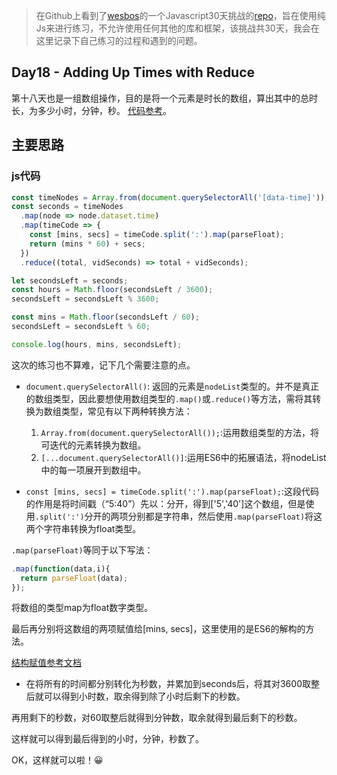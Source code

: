 > 在Github上看到了[wesbos](https://twitter.com/wesbos)的一个Javascript30天挑战的[repo](https://github.com/wesbos/JavaScript30)，旨在使用纯Js来进行练习，不允许使用任何其他的库和框架，该挑战共30天，我会在这里记录下自己练习的过程和遇到的问题。

## Day18 - Adding Up Times with Reduce

第十八天也是一组数组操作，目的是将一个元素是时长的数组，算出其中的总时长，为多少小时，分钟，秒。
[代码参考](http://htmlpreview.github.io/?https://github.com/winar-jin/JavaScript30-Challenge/blob/master/18%20-%20Adding%20Up%20Times%20with%20Reduce/index.html)。
## 主要思路
### js代码
```javascript
const timeNodes = Array.from(document.querySelectorAll('[data-time]'));
const seconds = timeNodes
  .map(node => node.dataset.time)
  .map(timeCode => {
    const [mins, secs] = timeCode.split(':').map(parseFloat);
    return (mins * 60) + secs;
  })
  .reduce((total, vidSeconds) => total + vidSeconds);

let secondsLeft = seconds;
const hours = Math.floor(secondsLeft / 3600);
secondsLeft = secondsLeft % 3600;

const mins = Math.floor(secondsLeft / 60);
secondsLeft = secondsLeft % 60;

console.log(hours, mins, secondsLeft);
```

这次的练习也不算难，记下几个需要注意的点。
* `document.querySelectorAll()`: 返回的元素是`nodeList`类型的。并不是真正的数组类型，因此要想使用数组类型的`.map()`或`.reduce()`等方法，需将其转换为数组类型，常见有以下两种转换方法：
  1.  `Array.from(document.querySelectorAll());`:运用数组类型的方法，将可迭代的元素转换为数组。
  2.  `[...document.querySelectorAll()]`:运用ES6中的拓展语法，将nodeList中的每一项展开到数组中。

* `const [mins, secs] = timeCode.split(':').map(parseFloat);`:这段代码的作用是将时间戳（“5:40”）先以：分开，得到['5','40']这个数组，但是使用`.split(':')`分开的两项分别都是字符串，然后使用`.map(parseFloat)`将这两个字符串转换为float类型。

`.map(parseFloat)`等同于以下写法：
```javascript
.map(function(data,i){
  return parseFloat(data);
});
```
将数组的类型map为float数字类型。

最后再分别将这数组的两项赋值给[mins, secs]，这里使用的是ES6的解构的方法。

[结构赋值参考文档](https://developer.mozilla.org/zh-CN/docs/Web/JavaScript/Reference/Operators/Destructuring_assignment)


* 在将所有的时间都分别转化为秒数，并累加到seconds后，将其对3600取整后就可以得到小时数，取余得到除了小时后剩下的秒数。

再用剩下的秒数，对60取整后就得到分钟数，取余就得到最后剩下的秒数。

这样就可以得到最后得到的小时，分钟，秒数了。

OK，这样就可以啦！😀